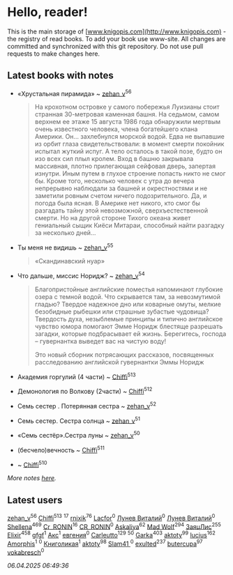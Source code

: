 # Hello, reader!
This is the main storage of [www.knigopis.com](http://www.knigopis.com) - the registry of read books.
To add your book use www-site. All changes are committed and synchronized with this git repository.
Do not use pull requests to make changes here.


## Latest books with notes
* «Хрустальная пирамида» ~ [zehan_v](users/174/174598622-vkontakte)<sup>56</sup>
    > На крохотном островке у самого побережья Луизианы стоит странная 30-метровая каменная башня. На седьмом, самом верхнем ее этаже 15 августа 1986 года обнаружили мертвым очень известного человека, члена богатейшего клана Америки. Он… захлебнулся морской водой. Едва не выпавшие из орбит глаза свидетельствовали: в момент смерти покойник испытал жуткий испуг. А тело осталось в такой позе, будто он изо всех сил плыл кролем.
    > Вход в башню закрывала массивная, плотно прилегающая сейфовая дверь, запертая изнутри. Иным путем в глухое строение попасть никто не смог бы. Кроме того, несколько человек с утра до вечера непрерывно наблюдали за башней и окрестностями и не заметили ровным счетом ничего подозрительного. Да, и погода была ясная.
    > В Америке нет никого, кто смог бы разгадать тайну этой невозможной, сверхъестественной смерти. Но на другой стороне Тихого океана живет гениальный сыщик Киёси Митараи, способный найти разгадку за несколько дней…

* Ты меня не видишь ~ [zehan_v](users/174/174598622-vkontakte)<sup>55</sup>
    > «Скандинавский нуар»

* Что дальше, миссис Норидж? ~ [zehan_v](users/174/174598622-vkontakte)<sup>54</sup>
    > Благопристойные английские поместья напоминают глубокие озера с темной водой. Что скрывается там, за невозмутимой гладью? Твердое надежное дно или коварные омуты, мелкие безобидные рыбешки или страшные зубастые чудовища? Твердость духа, незыблемые принципы и типично английское чувство юмора помогают Эмме Норидж блестяще разрешать загадки, которые подбрасывает ей жизнь. Берегитесь, господа – гувернантка выведет вас на чистую воду!
    > 
    > Это новый сборник потрясающих рассказов, посвященных расследованию английской гувернантки Эммы Норидж

* Академия горгулий (4 части) ~ [Chiffi](users/105/105831994080785626680-google)<sup>513</sup>

* Демонология по Волкову (2части) ~ [Chiffi](users/105/105831994080785626680-google)<sup>512</sup>

* Семь сестер . Потерянная сестра ~ [zehan_v](users/174/174598622-vkontakte)<sup>52</sup>

* Семь сестер. Сестра солнца ~ [zehan_v](users/174/174598622-vkontakte)<sup>51</sup>

* «Семь сестёр».Сестра луны ~ [zehan_v](users/174/174598622-vkontakte)<sup>50</sup>

* (бесчело)вечность ~ [Chiffi](users/105/105831994080785626680-google)<sup>511</sup>

*  ~ [Chiffi](users/105/105831994080785626680-google)<sup>510</sup>


_More notes [here](latest_books_with_notes.md)._


## Latest users
[zehan_v](users/174/174598622-vkontakte)<sup>56</sup> 
[Chiffi](users/105/105831994080785626680-google)<sup>513</sup> 
[](users/105/105803270930838059244-google)<sup>17</sup> 
[rnixik](users/116/116191270391964650818-google)<sup>76</sup> 
[Lacfor](users/100/100034469369076891567-google)<sup>0</sup> 
[Лунев Виталий](users/d51/d51d3296763ca6fa-liveid)<sup>0</sup> 
[Лунев Виталий](users/105/105094667890867197709-google)<sup>0</sup> 
[Shellena](users/134/13413591548892934957-mailru)<sup>469</sup> 
[Cr_RONIN](users/112/112090473416384685204-google)<sup>16</sup> 
[CR_RONIN](users/117/117421856236745123056-google)<sup>0</sup> 
[Askaliya](users/326/326783541-vkontakte)<sup>62</sup> 
[Mad Wolf](users/947/94738840-vkontakte)<sup>294</sup> 
[ЗаяцЛис](users/112/112388384595246311466-google)<sup>255</sup> 
[Elixir](users/115/115826717712507836033-google)<sup>458</sup> 
[gfgf](users/116/116019493327313578692-google)<sup>1</sup> 
[Акс](users/105/105584644059159770670-google)<sup>1</sup> 
[евгения](users/108/108327816194861875647-google)<sup>0</sup> 
[Carleutto](users/118/118270319028469737508-google)<sup>129</sup> 
[](users/107/107756383717359753203-google)<sup>50</sup> 
[Garka](users/115/115753719718250012620-google)<sup>403</sup> 
[aktoty](users/115/115891840326495240870-google)<sup>99</sup> 
[lucius](users/113/113248293394986559131-google)<sup>162</sup> 
[Amorphis](users/111/111813311426128919318-google)<sup>1</sup> 
[](users/537/5373417-vkontakte)<sup>0</sup> 
[Книголикая](users/118/118445323552824972692-google)<sup>1</sup> 
[aktoty](users/275/275766107-vkontakte)<sup>98</sup> 
[Slam41 ](users/103/103558184911332019716-google)<sup>0</sup> 
[exulted](users/100/100599204551896265722-google)<sup>237</sup> 
[butercupa](users/193/193697993-vkontakte)<sup>97</sup> 
[vokabresch](users/109/109100428262719456108-google)<sup>0</sup> 


_06.04.2025 06:49:36_
